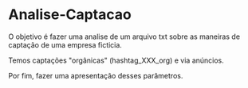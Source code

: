 # Analise-Captacao
O objetivo é fazer uma analise de um arquivo txt sobre as maneiras de captação de uma empresa ficticia.

Temos captações "orgânicas" (hashtag_XXX_org) e via anúncios.

Por fim, fazer uma apresentação desses parâmetros.
